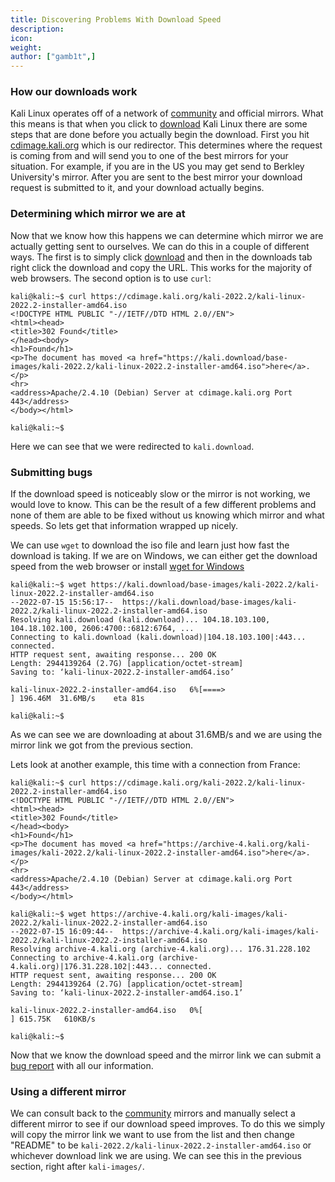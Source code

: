 ```yaml
---
title: Discovering Problems With Download Speed
description:
icon:
weight:
author: ["gamb1t",]
---
```


### How our downloads work

Kali Linux operates off of a network of [community](/docs/community/kali-linux-mirrors/) and official mirrors. What this means is that when you click to [download](/get-kali/) Kali Linux there are some steps that are done before you actually begin the download. First you hit [cdimage.kali.org](http://cdimage.kali.org/README.mirrorlist) which is our redirector. This determines where the request is coming from and will send you to one of the best mirrors for your situation. For example, if you are in the US you may get send to Berkley University's mirror. After you are sent to the best mirror your download request is submitted to it, and your download actually begins.

### Determining which mirror we are at

Now that we know how this happens we can determine which mirror we are actually getting sent to ourselves. We can do this in a couple of different ways. The first is to simply click [download](/get-kali/) and then in the downloads tab right click the download and copy the URL. This works for the majority of web browsers. The second option is to use `curl`:

```
kali@kali:~$ curl https://cdimage.kali.org/kali-2022.2/kali-linux-2022.2-installer-amd64.iso
<!DOCTYPE HTML PUBLIC "-//IETF//DTD HTML 2.0//EN">
<html><head>
<title>302 Found</title>
</head><body>
<h1>Found</h1>
<p>The document has moved <a href="https://kali.download/base-images/kali-2022.2/kali-linux-2022.2-installer-amd64.iso">here</a>.</p>
<hr>
<address>Apache/2.4.10 (Debian) Server at cdimage.kali.org Port 443</address>
</body></html>

kali@kali:~$
```

Here we can see that we were redirected to `kali.download`.

### Submitting bugs

If the download speed is noticeably slow or the mirror is not working, we would love to know. This can be the result of a few different problems and none of them are able to be fixed without us knowing which mirror and what speeds. So lets get that information wrapped up nicely.

We can use `wget` to download the iso file and learn just how fast the download is taking. If we are on Windows, we can either get the download speed from the web browser or install [wget for Windows](https://medium.com/nerd-for-tech/using-wget-command-in-windows-10-environment-d766b8f526e9)

```
kali@kali:~$ wget https://kali.download/base-images/kali-2022.2/kali-linux-2022.2-installer-amd64.iso
--2022-07-15 15:56:17--  https://kali.download/base-images/kali-2022.2/kali-linux-2022.2-installer-amd64.iso
Resolving kali.download (kali.download)... 104.18.103.100, 104.18.102.100, 2606:4700::6812:6764, ...
Connecting to kali.download (kali.download)|104.18.103.100|:443... connected.
HTTP request sent, awaiting response... 200 OK
Length: 2944139264 (2.7G) [application/octet-stream]
Saving to: ‘kali-linux-2022.2-installer-amd64.iso’

kali-linux-2022.2-installer-amd64.iso   6%[====>                                                                     ] 196.46M  31.6MB/s    eta 81s

kali@kali:~$
```

As we can see we are downloading at about 31.6MB/s and we are using the mirror link we got from the previous section.

Lets look at another example, this time with a connection from France:

```
kali@kali:~$ curl https://cdimage.kali.org/kali-2022.2/kali-linux-2022.2-installer-amd64.iso
<!DOCTYPE HTML PUBLIC "-//IETF//DTD HTML 2.0//EN">
<html><head>
<title>302 Found</title>
</head><body>
<h1>Found</h1>
<p>The document has moved <a href="https://archive-4.kali.org/kali-images/kali-2022.2/kali-linux-2022.2-installer-amd64.iso">here</a>.</p>
<hr>
<address>Apache/2.4.10 (Debian) Server at cdimage.kali.org Port 443</address>
</body></html>

kali@kali:~$ wget https://archive-4.kali.org/kali-images/kali-2022.2/kali-linux-2022.2-installer-amd64.iso
--2022-07-15 16:09:44--  https://archive-4.kali.org/kali-images/kali-2022.2/kali-linux-2022.2-installer-amd64.iso
Resolving archive-4.kali.org (archive-4.kali.org)... 176.31.228.102
Connecting to archive-4.kali.org (archive-4.kali.org)|176.31.228.102|:443... connected.
HTTP request sent, awaiting response... 200 OK
Length: 2944139264 (2.7G) [application/octet-stream]
Saving to: ‘kali-linux-2022.2-installer-amd64.iso.1’

kali-linux-2022.2-installer-amd64.iso   0%[                                                                          ] 615.75K   610KB/s

kali@kali:~$
```

Now that we know the download speed and the mirror link we can submit a [bug report](/docs/community/submitting-issues-kali-bug-tracker/) with all our information.

### Using a different mirror

We can consult back to the [community](/docs/community/kali-linux-mirrors/) mirrors and manually select a different mirror to see if our download speed improves. To do this we simply will copy the mirror link we want to use from the list and then change "README" to be `kali-2022.2/kali-linux-2022.2-installer-amd64.iso` or whichever download link we are using. We can see this in the previous section, right after `kali-images/`.
